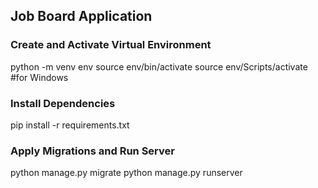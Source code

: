 ## Job Board Application

### Create and Activate Virtual Environment

python -m venv env
source env/bin/activate
source env/Scripts/activate #for Windows

### Install Dependencies

pip install -r requirements.txt

### Apply Migrations and Run Server

python manage.py migrate
python manage.py runserver
